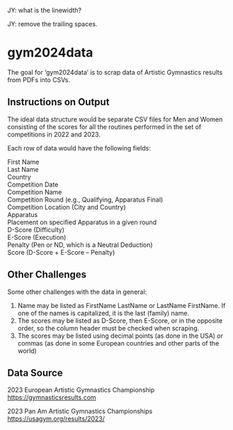 JY: what is the linewidth?

JY: remove the trailing spaces.

# gym2024data

The goal for ‘gym2024data’ is to scrap data of Artistic Gymnastics results from PDFs into CSVs.

## Instructions on Output

The ideal data structure would be separate CSV files for Men and Women 
consisting of the scores for all the routines 
performed in the set of competitions in 2022 and 2023.

Each row of data would have the following fields:

First Name  
Last Name  
Country  
Competition Date  
Competition Name  
Competition Round (e.g., Qualifying, Apparatus Final)  
Competition Location (City and Country)  
Apparatus  
Placement on specified Apparatus in a given round  
D-Score (Difficulty)  
E-Score (Execution)  
Penalty (Pen or ND, which is a Neutral Deduction)  
Score (D-Score + E-Score – Penalty)


## Other Challenges

Some other challenges with the data in general:

1. Name may be listed as FirstName LastName or LastName FirstName. If one of the names is capitalized, it is the last (family) name.
2. The scores may be listed as D-Score, then E-Score, or in the opposite order, so the column header must be checked when scraping.
3. The scores may be listed using decimal points (as done in the USA) or commas (as done in some European countries and other parts of the world)

## Data Source

2023 European Artistic Gymnastics Championship  
https://gymnasticsresults.com

2023 Pan Am Artistic Gymnastics Championships  
https://usagym.org/results/2023/

 
